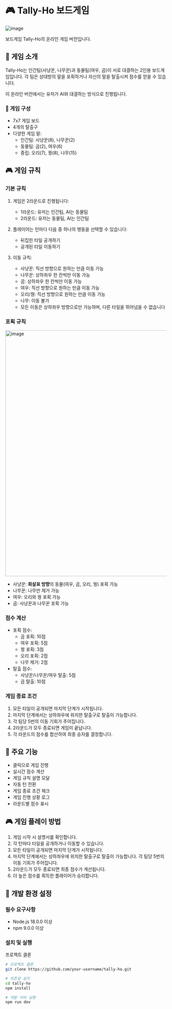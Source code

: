 # 🎮 Tally-Ho 보드게임

![image](https://github.com/user-attachments/assets/b94d4ad6-de06-4625-9fa9-8e1b48583147)

보드게임 Tally-Ho의 온라인 게임 버전입니다.

## 🎯 게임 소개

Tally-Ho는 인간팀(사냥꾼, 나무꾼)과 동물팀(여우, 곰)이 서로 대결하는 2인용 보드게임입니다. 각 팀은 상대방의 말을 포획하거나 자신의 말을 탈출시켜 점수를 얻을 수 있습니다.

이 온라인 버전에서는 유저가 AI와 대결하는 방식으로 진행됩니다.

### 🎲 게임 구성

- 7x7 게임 보드
- 4개의 탈출구
- 다양한 게임 말:
  - 인간팀: 사냥꾼(8), 나무꾼(2)
  - 동물팀: 곰(2), 여우(6)
  - 중립: 오리(7), 꿩(8), 나무(15)

## 🎮 게임 규칙

### 기본 규칙

1. 게임은 2라운드로 진행됩니다:

   - 1라운드: 유저는 인간팀, AI는 동물팀
   - 2라운드: 유저는 동물팀, AI는 인간팀

2. 플레이어는 턴마다 다음 중 하나의 행동을 선택할 수 있습니다:

   - 뒤집힌 타일 공개하기
   - 공개된 타일 이동하기

3. 이동 규칙:
   - 사냥꾼: 직선 방향으로 원하는 만큼 이동 가능
   - 나무꾼: 상하좌우 한 칸씩만 이동 가능
   - 곰: 상하좌우 한 칸씩만 이동 가능
   - 여우: 직선 방향으로 원하는 만큼 이동 가능
   - 오리/꿩: 직선 방향으로 원하는 만큼 이동 가능
   - 나무: 이동 불가
   - 모든 이동은 상하좌우 방향으로만 가능하며, 다른 타일을 뛰어넘을 수 없습니다

### 포획 규칙

<img width="765" alt="image" src="https://github.com/user-attachments/assets/ce82e631-9ad7-4ebc-a6f5-c94ec076b696" />

- 사냥꾼: **화살표 방향**의 동물(여우, 곰, 오리, 꿩) 포획 가능
- 나무꾼: 나무만 제거 가능
- 여우: 오리와 꿩 포획 가능
- 곰: 사냥꾼과 나무꾼 포획 가능

### 점수 계산

- 포획 점수:
  - 곰 포획: 10점
  - 여우 포획: 5점
  - 꿩 포획: 3점
  - 오리 포획: 2점
  - 나무 제거: 2점
- 탈출 점수:
  - 사냥꾼/나무꾼/여우 탈출: 5점
  - 곰 탈출: 10점

### 게임 종료 조건

1. 모든 타일이 공개되면 마지막 단계가 시작됩니다.
2. 마지막 단계에서는 상하좌우에 위치한 탈출구로 탈출이 가능합니다.
3. 각 팀당 5번의 이동 기회가 주어집니다.
4. 2라운드가 모두 종료되면 게임이 끝납니다.
5. 각 라운드의 점수를 합산하여 최종 승자를 결정합니다.

## 🎯 주요 기능

- 클릭으로 게임 진행
- 실시간 점수 계산
- 게임 규칙 설명 모달
- 자동 턴 전환
- 게임 종료 조건 체크
- 게임 진행 상황 로그
- 라운드별 점수 표시

## 🎮 게임 플레이 방법

1. 게임 시작 시 설명서를 확인합니다.
2. 각 턴마다 타일을 공개하거나 이동할 수 있습니다.
3. 모든 타일이 공개되면 마지막 단계가 시작됩니다.
4. 마지막 단계에서는 상하좌우에 위치한 탈출구로 탈출이 가능합니다. 각 팀당 5번의 이동 기회가 주어집니다.
5. 2라운드가 모두 종료되면 최종 점수가 계산됩니다.
6. 더 높은 점수를 획득한 플레이어가 승리합니다.

## 🚀 개발 환경 설정

### 필수 요구사항

- Node.js 18.0.0 이상
- npm 9.0.0 이상

### 설치 및 실행

프로젝트 클론

```bash
# 프로젝트 클론
git clone https://github.com/your-username/tally-ho.git
```

```bash
# 의존설 설치
cd tally-ho
npm install
```

```bash
# 개발 서버 실행
npm run dev
```

